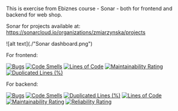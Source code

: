 This is exercise from Ebiznes course - Sonar - both for frontend and backend for web shop.

Sonar for projects available at: https://sonarcloud.io/organizations/zmiarzynska/projects

![alt text](./"Sonar dashboard.png")

For frontend:

[![Bugs](https://sonarcloud.io/api/project_badges/measure?project=zmiarzynska_ebiznes-front&metric=bugs)](https://sonarcloud.io/dashboard?id=zmiarzynska_ebiznes-front)
[![Code Smells](https://sonarcloud.io/api/project_badges/measure?project=zmiarzynska_ebiznes-front&metric=code_smells)](https://sonarcloud.io/dashboard?id=zmiarzynska_ebiznes-front)
[![Lines of Code](https://sonarcloud.io/api/project_badges/measure?project=zmiarzynska_ebiznes-front&metric=ncloc)](https://sonarcloud.io/dashboard?id=zmiarzynska_ebiznes-front)
[![Maintainability Rating](https://sonarcloud.io/api/project_badges/measure?project=zmiarzynska_ebiznes-front&metric=sqale_rating)](https://sonarcloud.io/dashboard?id=zmiarzynska_ebiznes-front)
[![Duplicated Lines (%)](https://sonarcloud.io/api/project_badges/measure?project=zmiarzynska_ebiznes-front&metric=duplicated_lines_density)](https://sonarcloud.io/dashboard?id=zmiarzynska_ebiznes-front)



For backend: 

[![Bugs](https://sonarcloud.io/api/project_badges/measure?project=zmiarzynska_ecommerce&metric=bugs)](https://sonarcloud.io/dashboard?id=zmiarzynska_ecommerce)
[![Code Smells](https://sonarcloud.io/api/project_badges/measure?project=zmiarzynska_ecommerce&metric=code_smells)](https://sonarcloud.io/dashboard?id=zmiarzynska_ecommerce)
[![Duplicated Lines (%)](https://sonarcloud.io/api/project_badges/measure?project=zmiarzynska_ecommerce&metric=duplicated_lines_density)](https://sonarcloud.io/dashboard?id=zmiarzynska_ecommerce)
[![Lines of Code](https://sonarcloud.io/api/project_badges/measure?project=zmiarzynska_ecommerce&metric=ncloc)](https://sonarcloud.io/dashboard?id=zmiarzynska_ecommerce)
[![Maintainability Rating](https://sonarcloud.io/api/project_badges/measure?project=zmiarzynska_ecommerce&metric=sqale_rating)](https://sonarcloud.io/dashboard?id=zmiarzynska_ecommerce)
[![Reliability Rating](https://sonarcloud.io/api/project_badges/measure?project=zmiarzynska_ecommerce&metric=reliability_rating)](https://sonarcloud.io/dashboard?id=zmiarzynska_ecommerce)
